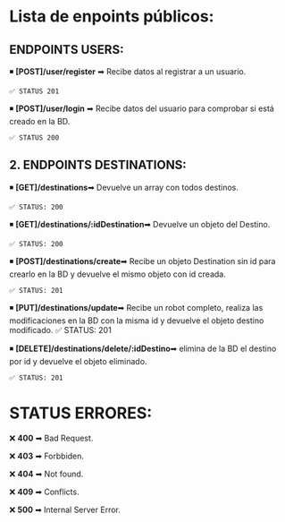 # **Lista de enpoints públicos**:

## **ENDPOINTS USERS**:

◾ **[POST]/user/register** ➡ Recibe datos al registrar a un usuario.

    ✅ STATUS 201

◾ **[POST]/user/login** ➡ Recibe datos del usuario para comprobar si está creado en la BD.

    ✅ STATUS 200

## **2. ENDPOINTS DESTINATIONS**:

◾ **[GET]/destinations**➡ Devuelve un array con todos destinos.

    ✅ STATUS: 200

◾ **[GET]/destinations/:idDestination**➡ Devuelve un objeto del Destino.

    ✅ STATUS: 200

◾ **[POST]/destinations/create**➡ Recibe un objeto Destination sin id para crearlo en la BD y devuelve el mismo objeto con id creada.

    ✅ STATUS: 201

◾ **[PUT]/destinations/update**➡ Recibe un robot completo, realiza las modificaciones en la BD con la misma id y devuelve el objeto destino modificado.
✅ STATUS: 201

◾ **[DELETE]/destinations/delete/:idDestino**➡ elimina de la BD el destino por id y devuelve el objeto eliminado.

    ✅ STATUS: 201

# STATUS ERRORES:

❌ **400** ➡ Bad Request.

❌ **403** ➡ Forbbiden.

❌ **404** ➡ Not found.

❌ **409** ➡ Conflicts.

❌ **500** ➡ Internal Server Error.
